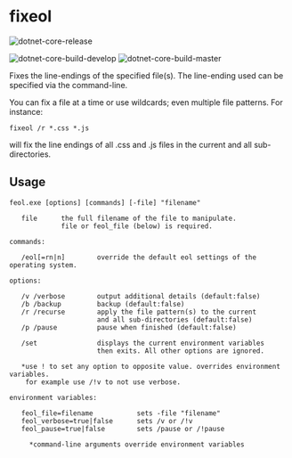 # fixeol

![dotnet-core-release](https://github.com/kodybrown/fixeol/workflows/dotnet-core-release/badge.svg)

![dotnet-core-build-develop](https://github.com/kodybrown/fixeol/workflows/dotnet-core-build-develop/badge.svg?branch=develop)
![dotnet-core-build-master](https://github.com/kodybrown/fixeol/workflows/dotnet-core-build-master/badge.svg?branch=master)

Fixes the line-endings of the specified file(s). The line-ending used can be specified via the command-line.

You can fix a file at a time or use wildcards; even multiple file patterns. For instance:

    fixeol /r *.css *.js

will fix the line endings of all .css and .js files in the current and all sub-directories.

## Usage

    feol.exe [options] [commands] [-file] "filename"

       file      the full filename of the file to manipulate.
                 file or feol_file (below) is required.

    commands:

       /eol[=rn|n]        override the default eol settings of the operating system.

    options:

       /v /verbose        output additional details (default:false)
       /b /backup         backup (default:false)
       /r /recurse        apply the file pattern(s) to the current
                          and all sub-directories (default:false)
       /p /pause          pause when finished (default:false)

       /set               displays the current environment variables
                          then exits. All other options are ignored.

       *use ! to set any option to opposite value. overrides environment variables.
        for example use /!v to not use verbose.

    environment variables:

       feol_file=filename           sets -file "filename"
       feol_verbose=true|false      sets /v or /!v
       feol_pause=true|false        sets /pause or /!pause

         *command-line arguments override environment variables
